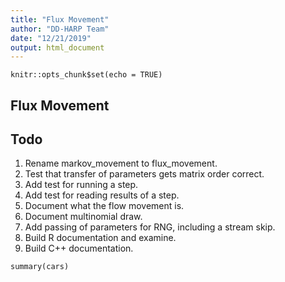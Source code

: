 ```yaml
---
title: "Flux Movement"
author: "DD-HARP Team"
date: "12/21/2019"
output: html_document
---
```


```{r setup, include=FALSE}
knitr::opts_chunk$set(echo = TRUE)
```

## Flux Movement

## Todo

1. Rename markov_movement to flux_movement.
2. Test that transfer of parameters gets matrix order correct.
3. Add test for running a step.
4. Add test for reading results of a step.
5. Document what the flow movement is.
6. Document multinomial draw.
7. Add passing of parameters for RNG, including a stream skip.
8. Build R documentation and examine.
9. Build C++ documentation.

```{r cars}
summary(cars)
```
